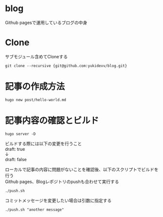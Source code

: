 # blog
Github pagesで運用しているブログの中身

# Clone
サブモジュール含めてCloneする
```
git clone --recursive {git@github.com:yukidevv/blog.git}
```

# 記事の作成方法
```
hugo new post/hello-world.md
```

# 記事内容の確認とビルド
```
hugo server -D
```
ビルドする際には以下の変更を行うこと<br>
draft: true<br>
↓<br>
draft: false

ローカルで記事の内容に問題がないことを確認後、以下のスクリプトでビルドを行う<br>
Github pages、Blogレポジトリのpushも合わせて実行する<br>
```
./push.sh
```

コミットメッセージを変更したい場合は引数に指定する
```
./push.sh "another message"
```
